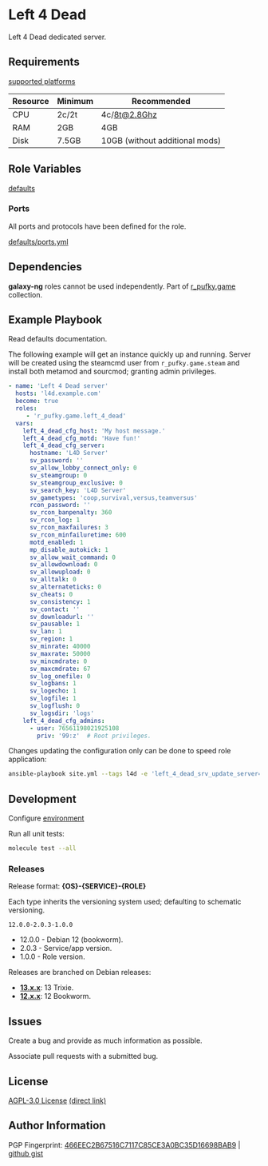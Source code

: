 # Left 4 Dead
Left 4 Dead dedicated server.

## Requirements
[supported platforms](https://github.com/r-pufky/ansible_left_4_dead/blob/main/meta/main.yml)

Resource | Minimum | Recommended
---------|---------|-------------------------------
CPU      | 2c/2t   | 4c/8t@2.8Ghz
RAM      | 2GB     | 4GB
Disk     | 7.5GB   | 10GB (without additional mods)

## Role Variables
[defaults](https://github.com/r-pufky/ansible_left_4_dead/tree/main/defaults/main)

### Ports
All ports and protocols have been defined for the role.

[defaults/ports.yml](https://github.com/r-pufky/ansible_left_4_dead/blob/main/defaults/main/ports.yml)

## Dependencies
**galaxy-ng** roles cannot be used independently. Part of
[r_pufky.game](https://github.com/r-pufky/ansible_collection_game) collection.

## Example Playbook
Read defaults documentation.

The following example will get an instance quickly up and running. Server will
be created using the steamcmd user from `r_pufky.game.steam` and install both
metamod and sourcmod; granting admin privileges.
``` yaml
- name: 'Left 4 Dead server'
  hosts: 'l4d.example.com'
  become: true
  roles:
     - 'r_pufky.game.left_4_dead'
  vars:
    left_4_dead_cfg_host: 'My host message.'
    left_4_dead_cfg_motd: 'Have fun!'
    left_4_dead_cfg_server:
      hostname: 'L4D Server'
      sv_password: ''
      sv_allow_lobby_connect_only: 0
      sv_steamgroup: 0
      sv_steamgroup_exclusive: 0
      sv_search_key: 'L4D Server'
      sv_gametypes: 'coop,survival,versus,teamversus'
      rcon_password: ''
      sv_rcon_banpenalty: 360
      sv_rcon_log: 1
      sv_rcon_maxfailures: 3
      sv_rcon_minfailuretime: 600
      motd_enabled: 1
      mp_disable_autokick: 1
      sv_allow_wait_command: 0
      sv_allowdownload: 0
      sv_allowupload: 0
      sv_alltalk: 0
      sv_alternateticks: 0
      sv_cheats: 0
      sv_consistency: 1
      sv_contact: ''
      sv_downloadurl: ''
      sv_pausable: 1
      sv_lan: 1
      sv_region: 1
      sv_minrate: 40000
      sv_maxrate: 50000
      sv_mincmdrate: 0
      sv_maxcmdrate: 67
      sv_log_onefile: 0
      sv_logbans: 1
      sv_logecho: 1
      sv_logfile: 1
      sv_logflush: 0
      sv_logsdir: 'logs'
    left_4_dead_cfg_admins:
      - user: 76561198021925108
        priv: '99:z'  # Root privileges.
```

Changes updating the configuration only can be done to speed role application:
``` bash
ansible-playbook site.yml --tags l4d -e 'left_4_dead_srv_update_server=false'
```

## Development
Configure [environment](https://github.com/r-pufky/ansible_collection_game/blob/main/docs/dev/environment/README.md)

Run all unit tests:
``` bash
molecule test --all
```

### Releases
Release format: **{OS}-{SERVICE}-{ROLE}**

Each type inherits the versioning system used; defaulting to schematic
versioning.

`12.0.0-2.0.3-1.0.0`

* 12.0.0 - Debian 12 (bookworm).
* 2.0.3 - Service/app version.
* 1.0.0 - Role version.

Releases are branched on Debian releases:

* **[13.x.x](https://github.com/r-pufky/ansible_left_4_dead)**: 13 Trixie.
* **[12.x.x](https://github.com/r-pufky/ansible_left_4_dead/tree/12.x)**: 12 Bookworm.

## Issues
Create a bug and provide as much information as possible.

Associate pull requests with a submitted bug.

## License
[AGPL-3.0 License](https://www.tldrlegal.com/license/gnu-affero-general-public-license-v3-agpl-3-0)
 [(direct link)](https://github.com/r-pufky/ansible_left_4_dead/blob/main/LICENSE)

## Author Information
PGP Fingerprint: [466EEC2B67516C7117C85CE3A0BC35D16698BAB9](https://keys.openpgp.org/vks/v1/by-fingerprint/466EEC2B67516C7117C85CE3A0BC35D16698BAB9)
| [github gist](https://gist.github.com/r-pufky/a8df36977c55b5bb20829267c4c49d22)
